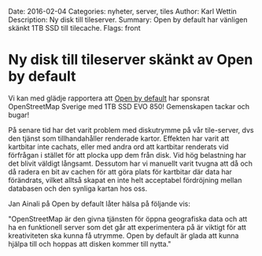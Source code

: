 Date: 2016-02-04
Categories: nyheter, server, tiles
Author: Karl Wettin
Description: Ny disk till tileserver.
Summary: Open by default har vänligen skänkt 1TB SSD till tilecache.
Flags: front


# Ny disk till tileserver skänkt av Open by default

Vi kan med glädje rapportera att [Open by default](http://openbydefault.se) har sponsrat OpenStreetMap Sverige med 1TB SSD EVO 850! Gemenskapen tackar och bugar!

På senare tid har det varit problem med diskutrymme på vår tile-server, dvs den tjänst som tillhandahåller renderade kartor. 
Effekten har varit att kartbitar inte cachats, eller med andra ord att kartbitar renderats vid förfrågan i stället för att
plocka upp dem från disk. Vid hög belastning har det blivit väldigt långsamt. Dessutom har vi manuellt varit tvugna att
då och då radera en bit av cachen för att göra plats för kartbitar där data har förändrats, vilket alltså skapat en inte
helt acceptabel fördröjning mellan databasen och den synliga kartan hos oss.

Jan Ainali på Open by default låter hälsa på följande vis:

"OpenStreetMap är den givna tjänsten för öppna geografiska data och att ha en funktionell server som det går att experimentera på 
är viktigt för att kreativiteten ska kunna få utrymme. Open by default är glada att kunna hjälpa till och hoppas att disken kommer till nytta."
